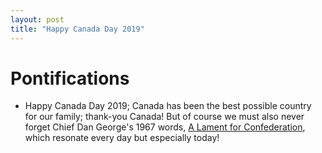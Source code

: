 ```yaml
---
layout: post
title: "Happy Canada Day 2019"
---
```


# Pontifications

* Happy Canada Day 2019; Canada has been the best possible country for our family; thank-you Canada!  But of course we must also never forget Chief Dan George's 1967 words, [A Lament for Confederation](https://aptnnews.ca/2017/07/01/a-lament-for-confederation-a-speech-by-chief-dan-george-in-1967/),  which resonate every day but especially today!